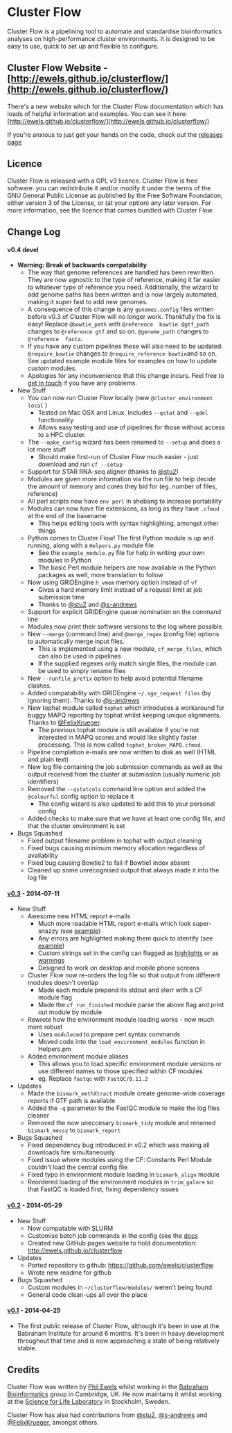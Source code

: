 Cluster Flow
============

Cluster Flow is a pipelining tool to automate and standardise bioinformatics analyses on high-performance cluster environments. It is designed to be easy to use, quick to set up and flexible to configure.

## Cluster Flow Website - [http://ewels.github.io/clusterflow/](http://ewels.github.io/clusterflow/)

There's a new website which for the Cluster Flow documentation which has loads of helpful information and examples. You can see it here: [http://ewels.github.io/clusterflow/](http://ewels.github.io/clusterflow/)

If you're anxious to just get your hands on the code, check out the [releases page](https://github.com/ewels/clusterflow/releases)

Licence
-------
Cluster Flow is released with a GPL v3 licence. Cluster Flow is free software: you can redistribute it and/or modify it under the terms of the GNU General Public License as published by the Free Software Foundation, either version 3 of the License, or (at your option) any later version. For more information, see the licence that comes bundled with Cluster Flow.

Change Log
----------
#### v0.4 devel
* **Warning: Break of backwards compatability**
	* The way that genome references are handled has been rewritten. They are now agnostic
      to the type of reference, making it far easier to whatever type of reference you need.
      Additionally, the wizard to add genome paths has been written and is now largely automated,
      making it super fast to add new genomes.
	* A consequence of this change is any `genomes.config` files written before v0.3 of
      Cluster Flow will no longer work. Thankfully the fix is easy! Replace `@bowtie_path`
      with `@reference  bowtie`. `@gtf_path` changes to `@reference gtf` and so on.
      `@genome_path` changes to `@reference  fasta`.
	* If you have any custom pipelines these will also need to be updated. `@require_bowtie`
      changes to `@require_reference bowtie`and so on. See updated example module files
      for examples on how to update custom modules.
	* Apologies for any inconvenience that this change incurs. Feel free to [get in touch](https://github.com/ewels)
      if you have any problems.
* New Stuff
	* You can now run Cluster Flow locally (new `@cluster_environment` `local` )
        * Tested on Mac OSX and Linux. Includes `--qstat` and `--qdel` functionality
        * Allows easy testing and use of pipelines for those without access to a HPC cluster.
	* The `--make_config` wizard has been renamed to `--setup` and does a lot more stuff
        * Should make first-run of Cluster Flow much easier - just download and run `cf --setup`
	* Support for STAR RNA-seq aligner (thanks to [@stu2](https://github.com/stu2))
	* Modules are given more information via the run file to help
       decide the amount of memory and cores they bid for (eg. number of files, reference)
	* All perl scripts now have `env perl` in shebang to increase portability
	* Modules can now have file extensions, as long as they have `.cfmod` at the end of the basename
        * This helps editing tools with syntax highlighting, amongst other things
	* Python comes to Cluster Flow! The first Python module is up and running, along with a `Helpers.py` module file
        * See the `example_module.py` file for help in writing your own modules in Python
        * The basic Perl module helpers are now available in the Python packages as well, more translation to follow
	* Now using GRIDEngine `h_vmem` memory option instead of `vf`
        * Gives a hard memory limit instead of a request limit at job submission time
        * Thanks to  [@stu2](https://github.com/stu2) and [@s-andrews](https://github.com/s-andrews)
	* Support for explicit GRIDEngine queue nomination on the command line
	* Modules now print their software versions to the log where possible.
	* New `--merge` (command line) and `@merge_regex` (config file) options to automatically merge input files.
		* This is implemented using a new module, `cf_merge_files`, which can also be used in pipelines
		* If the supplied regexes only match single files, the module can be used to simply rename files
    * New `--runfile_prefix` option to help avoid potential filename clashes.
    * Added compatability with GRIDEngine `~/.sge_request files` (by ignoring them).
      Thanks to [@s-andrews](https://github.com/s-andrews)
    * New tophat module called `tophat` which introduces a workaround for buggy MAPQ
        reporting by tophat whilst keeping unique alignments. Thanks to [@FelixKrueger](https://github.com/FelixKrueger).
        * The previous tophat module is still available if you're not interested in MAPQ scores and
            would like slightly faster processing. This is now called `tophat_broken_MAPQ.cfmod`.
    * Pipeline completion e-mails are now written to disk as well (HTML and plain text)
    * New log file containing the job submission commands as well as the output received from the cluster at submission (usually numeric job identifiers)
    * Removed the `--qstatcols` command line option and added the `@colourful` config option to replace it
        * The config wizard is also updated to add this to your personal config
    * Added checks to make sure that we have at least one config file, and that the cluster environment is set
* Bugs Squashed
	* Fixed output filename problem in tophat with output cleaning
	* Fixed bugs causing minimum memory allocation regardless of availability
	* Fixed bug causing Bowtie2 to fail if Bowtie1 index absent
    * Cleaned up some unrecognised output that always made it into the log file

#### [v0.3](https://github.com/ewels/clusterflow/releases/tag/v0.3) - 2014-07-11
* New Stuff
	* Awesome new HTML report e-mails
		* Much more readable HTML report e-mails which look super-snazzy (see [example](http://ewels.github.io/clusterflow/example_report_good.html))
		* Any errors are highlighted making them quick to identify (see [example](http://ewels.github.io/clusterflow/example_report_bad.html))
		* Custom strings set in the config can flagged as [highlights](http://ewels.github.io/clusterflow/example_report_highlights.html) or as [warnings](http://ewels.github.io/clusterflow/example_report_warnings.html)
		* Designed to work on desktop and mobile phone screens
	* Cluster Flow now re-orders the log file so that output from different modules doesn't overlap
		* Made each module prepend its stdout and sterr with a CF module flag
		* Made the `cf_run_finished` module parse the above flag and print out module by module
	* Rewrote how the environment module loading works - now much more robust
		* Uses `modulecmd` to prepare perl syntax commands
		* Moved code into the `load_environment_modules` function in Helpers.pm
	* Added environment module aliases
		* This allows you to load specific environment module versions or use different names to those specified within CF modules
		* eg. Replace `fastqc` with `FastQC/0.11.2`
* Updates
	* Made the `bismark_methXtract` module create genome-wide coverage reports if GTF path is available
	* Added the `-q` parameter to the FastQC module to make the log files cleaner
	* Removed the now uneccesary `bismark_tidy` module and renamed `bismark_messy` to `bismark_report`
* Bugs Squashed
	* Fixed dependency bug introduced in v0.2 which was making all downloads fire simultaneously
	* Fixed issue where modules using the CF::Constants Perl Module couldn't load the central config file
	* Fixed typo in environment module loading in `bismark_align` module
	* Reordered loading of the environment modules in `trim_galore` so that FastQC is loaded first, fixing dependency issues

#### [v0.2](https://github.com/ewels/clusterflow/releases/tag/v0.2) - 2014-05-29
* New Stuff
	* Now compatable with SLURM
	* Customise batch job commands in the config (see the [docs](http://ewels.github.io/clusterflow/installation/#making_cluster_flow_work_with_your_environment)
	* Created new GitHub pages website to hold documentation: http://ewels.github.io/clusterflow
* Updates
	* Ported repository to github: https://github.com/ewels/clusterflow
	* Wrote new readme for github
* Bugs Squashed
	* Custom modules in `~/clusterflow/modules/` weren't being found
	* General code clean-ups all over the place

#### [v0.1](https://github.com/ewels/clusterflow/releases/tag/v0.1) - 2014-04-25
* The first public release of Cluster Flow, although it's been in use at the Babraham Institute for around 6 months. It's been in heavy development throughout that time and is now approaching a state of being relatively stable.


Credits
-------
Cluster Flow was written by [Phil Ewels](http://phil.ewels.co.uk) whilst working in the [Babraham Bioinformatics](http://www.bioinformatics.babraham.ac.uk/) group in Cambridge, UK. He now maintains it whilst working at the [Science for Life Laboratory](http://www.scilifelab.se/) in Stockholm, Sweden.

Cluster Flow has also had contributions from [@stu2](https://github.com/stu2), [@s-andrews](https://github.com/s-andrews) and [@FelixKrueger](https://github.com/FelixKrueger), amongst others.
